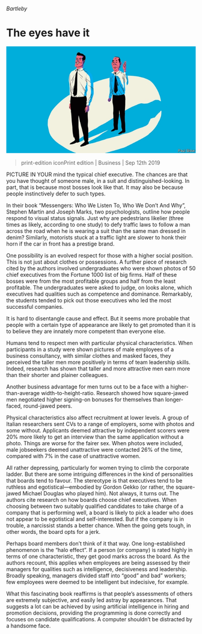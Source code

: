 ###### Bartleby

# The eyes have it 

![image](images/20190914_WBD001_0.jpg) 

> print-edition iconPrint edition | Business | Sep 12th 2019 

PICTURE IN YOUR mind the typical chief executive. The chances are that you have thought of someone male, in a suit and distinguished-looking. In part, that is because most bosses look like that. It may also be because people instinctively defer to such types. 

In their book “Messengers: Who We Listen To, Who We Don’t And Why”, Stephen Martin and Joseph Marks, two psychologists, outline how people respond to visual status signals. Just why are pedestrians likelier (three times as likely, according to one study) to defy traffic laws to follow a man across the road when he is wearing a suit than the same man dressed in denim? Similarly, motorists stuck at a traffic light are slower to honk their horn if the car in front has a prestige brand. 

One possibility is an evolved respect for those with a higher social position. This is not just about clothes or possessions. A further piece of research cited by the authors involved undergraduates who were shown photos of 50 chief executives from the Fortune 1000 list of big firms. Half of these bosses were from the most profitable groups and half from the least profitable. The undergraduates were asked to judge, on looks alone, which executives had qualities such as competence and dominance. Remarkably, the students tended to pick out those executives who led the most successful companies. 

It is hard to disentangle cause and effect. But it seems more probable that people with a certain type of appearance are likely to get promoted than it is to believe they are innately more competent than everyone else. 

Humans tend to respect men with particular physical characteristics. When participants in a study were shown pictures of male employees of a business consultancy, with similar clothes and masked faces, they perceived the taller men more positively in terms of team leadership skills. Indeed, research has shown that taller and more attractive men earn more than their shorter and plainer colleagues. 

Another business advantage for men turns out to be a face with a higher-than-average width-to-height-ratio. Research showed how square-jawed men negotiated higher signing-on bonuses for themselves than longer-faced, round-jawed peers. 

Physical characteristics also affect recruitment at lower levels. A group of Italian researchers sent CVs to a range of employers, some with photos and some without. Applicants deemed attractive by independent scorers were 20% more likely to get an interview than the same application without a photo. Things are worse for the fairer sex. When photos were included, male jobseekers deemed unattractive were contacted 26% of the time, compared with 7% in the case of unattractive women. 

All rather depressing, particularly for women trying to climb the corporate ladder. But there are some intriguing differences in the kind of personalities that boards tend to favour. The stereotype is that executives tend to be ruthless and egotistical—embodied by Gordon Gekko (or rather, the square-jawed Michael Douglas who played him). Not always, it turns out. The authors cite research on how boards choose chief executives. When choosing between two suitably qualified candidates to take charge of a company that is performing well, a board is likely to pick a leader who does not appear to be egotistical and self-interested. But if the company is in trouble, a narcissist stands a better chance. When the going gets tough, in other words, the board opts for a jerk. 

Perhaps board members don’t think of it that way. One long-established phenomenon is the “halo effect”. If a person (or company) is rated highly in terms of one characteristic, they get good marks across the board. As the authors recount, this applies when employees are being assessed by their managers for qualities such as intelligence, decisiveness and leadership. Broadly speaking, managers divided staff into “good” and bad” workers; few employees were deemed to be intelligent but indecisive, for example. 

What this fascinating book reaffirms is that people’s assessments of others are extremely subjective, and easily led astray by appearances. That suggests a lot can be achieved by using artificial intelligence in hiring and promotion decisions, providing the programming is done correctly and focuses on candidate qualifications. A computer shouldn’t be distracted by a handsome face. 

